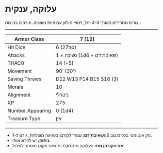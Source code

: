 # עלוקה, ענקית

יצורים מחרידים באורך 3–4 רגל, דמויי חילזון עם פיות מוצצים. אורבים בביצות.

------

| Armor Class     | 7 [12]                       |
| ---------------- | ---------------------------- |
| Hit Dice         | 6 (27hp)                     |
| Attacks          | 1 × נשיכה (1d6 + שאיבת דם)  |
| THAC0            | 14 [+5]                      |
| Movement         | 90’ (30’)                    |
| Saving Throws    | D12 W13 P14 B15 S16 (3)      |
| Morale           | 10                           |
| Alignment        | ניטרלי                      |
| XP               | 275                          |
| Number Appearing | 0 (1d4)                      |
| Treasure Type    | אין                          |

------

- **שאיבת דם:** נצמד לקורבן בפגיעה מוצלחת, גורם ל-1d6 נזק אוטומטי בכל סיבוב.
- **ניתוק:** יש להרוג אותו.
- **אם הקורבן מת:** העלוקה מתנתקת ומוצאת מקום מוסתר לעיכול.